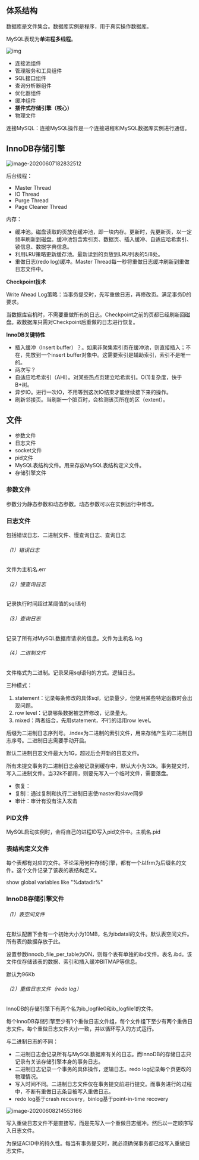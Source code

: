 ## 体系结构

数据库是文件集合。数据库实例是程序，用于真实操作数据库。

MySQL表现为**单进程多线程**。

![img](https://ss0.bdstatic.com/70cFvHSh_Q1YnxGkpoWK1HF6hhy/it/u=194710674,2116926636&fm=26&gp=0.jpg)

- 连接池组件
- 管理服务和工具组件
- SQL接口组件
- 查询分析器组件
- 优化器组件
- 缓冲组件
- **插件式存储引擎（核心）**
- 物理文件

连接MySQL：连接MySQL操作是一个连接进程和MySQL数据库实例进行通信。



## InnoDB存储引擎

![image-20200607182832512](C:\Users\dht24\AppData\Roaming\Typora\typora-user-images\image-20200607182832512.png)

后台线程：

- Master Thread
- IO Thread
- Purge Thread
- Page Cleaner Thread

内存：

- 缓冲池。磁盘读取的页放在缓冲池，即一块内存。更新时，先更新页，以一定频率刷新到磁盘。缓冲池包含索引页、数据页、插入缓冲、自适应哈希索引、锁信息、数据字典信息。
- 利用LRU策略更新缓存池。最新读到的页放到LRU列表的5/8处。
- 重做日志(redo log)缓冲。Master Thread每一秒将重做日志缓冲刷新到重做日志文件中。

**Checkpoint技术**

Write Ahead Log策略：当事务提交时，先写重做日志，再修改页。满足事务D的要求。

当数据库宕机时，不需要重做所有的日志。Checkpoint之前的页都已经刷新回磁盘。故数据库只需对Checkpoint后重做的日志进行恢复。

**InnoDB关键特性**

- 插入缓冲（Insert buffer）？。如果非聚集索引页在缓冲池，则直接插入；不在，先放到一个insert buffer对象中。这需要索引是辅助索引，索引不是唯一的。
- 两次写？
- 自适应哈希索引（AHI）。对某些热点页建立哈希索引。O(1)复杂度，快于B+树。
- 异步IO。进行一次IO，不用等到这次IO结束才能继续接下来的操作。
- 刷新邻接页。当刷新一个脏页时，会检测该页所在的区（extent）。



## 文件

- 参数文件
- 日志文件
- socket文件
- pid文件
- MySQL表结构文件。用来存放MySQL表结构定义文件。
- 存储引擎文件

### 参数文件

参数分为静态参数和动态参数。动态参数可以在实例运行中修改。

### 日志文件

包括错误日志、二进制文件、慢查询日志、查询日志

###### （1）错误日志

文件为主机名.err

###### （2）慢查询日志

记录执行时间超过某阈值的sql语句

###### （3）查询日志

记录了所有对MySQL数据库请求的信息。文件为主机名.log

###### （4）二进制文件

文件格式为二进制。记录采用sql语句的方式。逻辑日志。

三种模式：

1. statement：记录每条修改的具体sql，记录量少，但使用某些特定函数时会出现问题。
2. row level：记录哪条数据被怎样修改，记录量大。
3. mixed：两者结合，先用statement，不行的话用row level。

后缀为二进制日志序列号。.index为二进制的索引文件，用来存储产生的二进制日志序号。二进制日志需要手动开启。

默认二进制日志文件最大为1G，超过后会开新的日志文件。

所有未提交事务的二进制日志会被记录到缓存中，默认大小为32k。事务提交时，写入二进制文件。当32k不都用，则要先写入一个临时文件，需要落盘。

- 恢复：
- 复制：通过复制和执行二进制日志使master和slave同步
- 审计：审计有没有注入攻击

### PID文件

MySQL启动实例时，会将自己的进程ID写入pid文件中。主机名.pid

### 表结构定义文件

每个表都有对应的文件。不论采用何种存储引擎，都有一个以frm为后缀名的文件。这个文件记录了该表的表结构定义。

show global variables like "%datadir%"

###  InnoDB存储引擎文件

###### （1）表空间文件

在默认配置下会有一个初始大小为10MB，名为ibdatal的文件。默认表空间文件。所有表的数据存放于此。

设置参数innodb_file_per_table为ON，则每个表有单独的ibd文件。表名.ibd。该文件仅存储该表的数据、索引和插入缓冲BITMAP等信息。

默认为96Kb

###### （2）重做日志文件（redo log）

InnoDB的存储引擎下有两个名为ib_logfile0和ib_logfile1的文件。

每个InnoDB存储引擎至少有1个重做日志文件组，每个文件组下至少有两个重做日志文件。每个重做日志文件大小一致，并以循环写入的方式运行。

与二进制日志的不同：

- 二进制日志会记录所有与MySQL数据库有关的日志。而InnoDB的存储日志只记录有关该存储引擎本身的事务日志。
- 二进制日志记录一个事务的具体操作，逻辑日志。redo log记录每个页更改的物理情况。
- 写入时间不同。二进制日志文件仅在事务提交前进行提交。而事务进行的过程中，不断有重做日志条目被写入重做日志。
- redo log基于crash recovery，binlog基于point-in-time recovery

![image-20200608214553166](C:\Users\dht24\AppData\Roaming\Typora\typora-user-images\image-20200608214553166.png)

写入重做日志文件不是直接写，而是先写入一个重做日志缓冲。然后以一定顺序写入日志文件。

为保证ACID中的持久性。每当有事务提交时，就必须确保事务都已经写入重做日志文件。

